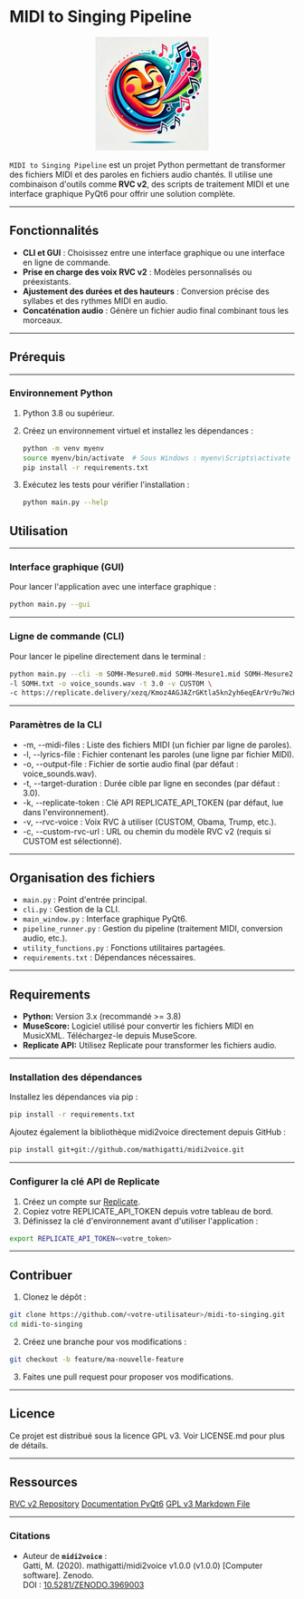 # MIDI to Singing Pipeline

<div align="center">
  <img src="Logo.webp" alt="Project Logo" width="200">
</div>

`MIDI to Singing Pipeline` est un projet Python permettant de transformer des fichiers MIDI et des paroles en fichiers audio chantés. Il utilise une combinaison d'outils comme **RVC v2**, des scripts de traitement MIDI et une interface graphique PyQt6 pour offrir une solution complète.

---

## Fonctionnalités

- **CLI et GUI** : Choisissez entre une interface graphique ou une interface en ligne de commande.
- **Prise en charge des voix RVC v2** : Modèles personnalisés ou préexistants.
- **Ajustement des durées et des hauteurs** : Conversion précise des syllabes et des rythmes MIDI en audio.
- **Concaténation audio** : Génère un fichier audio final combinant tous les morceaux.

---

## Prérequis

---

### Environnement Python

1. Python 3.8 ou supérieur.
2. Créez un environnement virtuel et installez les dépendances :

   ```bash
   python -m venv myenv
   source myenv/bin/activate  # Sous Windows : myenv\Scripts\activate
   pip install -r requirements.txt
   ```

3. Exécutez les tests pour vérifier l'installation :

   ```bash
   python main.py --help
   ```
## Utilisation

---

### Interface graphique (GUI)
Pour lancer l'application avec une interface graphique :

   ```bash
   python main.py --gui
   ```

---

### Ligne de commande (CLI)
Pour lancer le pipeline directement dans le terminal :

```bash
python main.py --cli -m SOMH-Mesure0.mid SOMH-Mesure1.mid SOMH-Mesure2.mid SOMH-Mesure3.mid \
-l SOMH.txt -o voice_sounds.wav -t 3.0 -v CUSTOM \
-c https://replicate.delivery/xezq/Kmoz4AGJAZrGKtla5kn2yh6eqEArVr9u7WcHHiqykO1VG9eTA/PaulWOISARDTheBG.zip
```

---

### Paramètres de la CLI
- -m, --midi-files : Liste des fichiers MIDI (un fichier par ligne de paroles).
- -l, --lyrics-file : Fichier contenant les paroles (une ligne par fichier MIDI).
- -o, --output-file : Fichier de sortie audio final (par défaut : voice_sounds.wav).
- -t, --target-duration : Durée cible par ligne en secondes (par défaut : 3.0).
- -k, --replicate-token : Clé API REPLICATE_API_TOKEN (par défaut, lue dans l'environnement).
- -v, --rvc-voice : Voix RVC à utiliser (CUSTOM, Obama, Trump, etc.).
- -c, --custom-rvc-url : URL ou chemin du modèle RVC v2 (requis si CUSTOM est sélectionné).

---

## Organisation des fichiers
- `main.py` : Point d'entrée principal.
- `cli.py` : Gestion de la CLI.
- `main_window.py` : Interface graphique PyQt6.
- `pipeline_runner.py` : Gestion du pipeline (traitement MIDI, conversion audio, etc.).
- `utility_functions.py` : Fonctions utilitaires partagées.
- `requirements.txt` : Dépendances nécessaires.

---

## Requirements

- **Python:** Version 3.x (recommandé >= 3.8)
- **MuseScore:** Logiciel utilisé pour convertir les fichiers MIDI en MusicXML. Téléchargez-le depuis MuseScore.
- **Replicate API:** Utilisez Replicate pour transformer les fichiers audio.

---

### Installation des dépendances

Installez les dépendances via pip :

```bash
pip install -r requirements.txt
```

Ajoutez également la bibliothèque midi2voice directement depuis GitHub :

```bash
pip install git+git://github.com/mathigatti/midi2voice.git
```

---

### Configurer la clé API de Replicate

1. Créez un compte sur [Replicate](https://replicate.com/).
2. Copiez votre REPLICATE_API_TOKEN depuis votre tableau de bord.
3. Définissez la clé d'environnement avant d'utiliser l'application :

```bash
export REPLICATE_API_TOKEN=<votre_token>
```

---

## Contribuer

1. Clonez le dépôt :
```bash
git clone https://github.com/<votre-utilisateur>/midi-to-singing.git
cd midi-to-singing
```

2. Créez une branche pour vos modifications :
```bash
git checkout -b feature/ma-nouvelle-feature
```

3. Faites une pull request pour proposer vos modifications.

---

## Licence
Ce projet est distribué sous la licence GPL v3. Voir LICENSE.md pour plus de détails.

---

## Ressources
[RVC v2 Repository](https://github.com/RVC-repo)
[Documentation PyQt6](https://doc.qt.io/qtforpython-6/)
[GPL v3 Markdown File](./LICENSE.md)

---

### Citations

- Auteur de **`midi2voice`** :  
  Gatti, M. (2020). mathigatti/midi2voice v1.0.0 (v1.0.0) [Computer software]. Zenodo.  
  DOI : [10.5281/ZENODO.3969003](https://doi.org/10.5281/ZENODO.3969003)